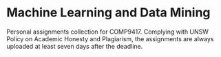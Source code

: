 # Machine Learning and Data Mining

Personal assignments collection for COMP9417. Complying with UNSW Policy on Academic Honesty and Plagiarism, the assignments are always uploaded at least seven days after the deadline.
